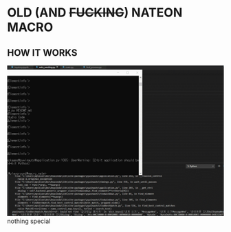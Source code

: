 # OLD (AND ~~FUCKING~~) NATEON MACRO 
## HOW IT WORKS
![WOW](./img/auto_sending.gif)
nothing special